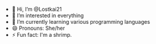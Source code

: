- 👋 Hi, I’m @Lostkai21
- 👀 I’m interested in everything
- 🌱 I’m currently learning various programming languages
- 😄 Pronouns: She/her
- ⚡ Fun fact: I'm a shrimp.

<!---
Lostkai21/Lostkai21 is a ✨ special ✨ repository because its `README.md` (this file) appears on your GitHub profile.
You can click the Preview link to take a look at your changes.
--->
